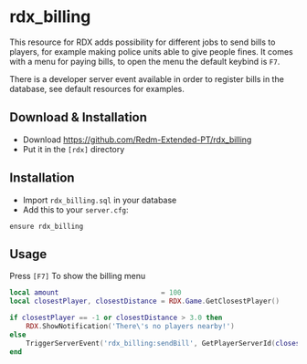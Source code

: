# rdx_billing

This resource for RDX adds possibility for different jobs to send bills to players, for example making police units able to give people fines. It comes with a menu for paying bills, to open the menu the default keybind is `F7`.

There is a developer server event available in order to register bills in the database, see default resources for examples.

## Download & Installation

- Download https://github.com/Redm-Extended-PT/rdx_billing
- Put it in the `[rdx]` directory


## Installation
- Import `rdx_billing.sql` in your database
- Add this to your `server.cfg`:

```
ensure rdx_billing
```

## Usage
Press `[F7]` To show the billing menu

```lua
local amount                         = 100
local closestPlayer, closestDistance = RDX.Game.GetClosestPlayer()

if closestPlayer == -1 or closestDistance > 3.0 then
	RDX.ShowNotification('There\'s no players nearby!')
else
	TriggerServerEvent('rdx_billing:sendBill', GetPlayerServerId(closestPlayer), 'society_taxi', 'Taxi', amount)
end
```